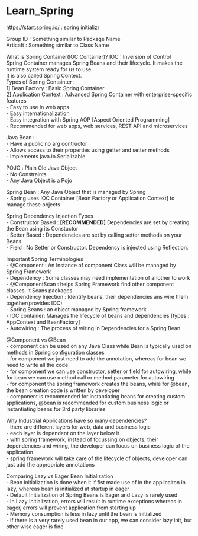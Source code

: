 # Learn_Spring

https://start.spring.io/ : spring initializr

Group ID : Something similar to Package Name \
Articaft : Something similar to Class Name 

What is Spring Container(IOC Container)? IOC : Inversion of Control\
Spring Container manages Spring Beans and their lifecycle. It makes the runtime system ready for us to use.\
It is also called Spring Context.\
 Types of Spring Containter : \
 1] Bean Factory : Basic Spring Container\
 2] Application Context : Advanced Spring Container with enterprise-specific features\
    - Easy to use in web apps\
    - Easy internationalization\
    - Easy integration with Spring AOP [Aspect Oriented Programming]\
    - Recommended for web apps, web services, REST API and microservices 

Java Bean : \
    - Have a public no arg contructor\
    - Allows access to their properties using getter and setter methods\
    - Implements java.io.Serializable

POJO : Plain Old Java Object \
    - No Constraints\
    - Any Java Object is a Pojo

Spring Bean : Any Java Object that is managed by Spring \
    - Spring uses IOC Container [Bean Factory or Application Context] to manage these objects

Spring Dependency Injection Types \
    - Constructor Based : **[RECOMMENDED]** Dependencies are set by creating the Bean using its Constuctor \
    - Setter Based : Dependencies are set by calling setter methods on your Beans \
    - Field : No Setter or Constructor. Dependency is injected using Reflection. 

Important Spring Terminologies \
    - @Component : An Instance of component Class will be managed by Spring Framework \
    - Dependency : Some classes may need implementation of another to work \
    - @ComponentScan : helps Spring Framework find other component classes. It Scans packages \
    - Dependency Injection : Identify beans, their dependencies ans wire them together(provides IOC) \
    - Spring Beans : an object managed by Spring framework \
    - IOC container: Manages the lifecycle of beans and dependencies [types : AppContext and BeanFactory] \
    - Autowiring : The process of wiring in Dependencies for a Spring Bean

@Component vs @Bean \
    - component can be used on any Java Class while Bean is typically used on methods in Spring configuration classes \
    - for component we just need to add the annotation, whereas for bean we need to write all the code \
    - for component we can use constructor, setter or field for autowiring, while for bean we can use method call or method parameter for autowiring \
    - for component the spring framework creates the beans, while for @bean, the bean creation code is written by developer \
    - component is recommended for instantiating beans for creating custom applications, @bean is recommended for custom business logic or instantiating beans for 3rd party libraries 

Why Industrial Applications have so many dependencies? \
    - there are different layers for web, data and business logic \
    - each layer is dependent on the layer below it \
    - with spring framework, instead of focussing on objects, their dependencies and wiring, the developer can focus on business logic of the application \
    - spring framework will take care of the lifecycle of objects, developer can just add the appropriate annotations 


Comparing Lazy vs Eager Bean Initialization \
    - Bean initialization is done when it if fist made use of in the applicaiton
in lazy, whereas bean is initialized at startup in eager \
    - Default Initialization of Spring Beans is Eager and Lazy is rarely used \
    - In Lazy Initialization, errors will result in runtime exceptions whereas
in eager, errors will prevent application from starting up \
    - Memory consumption is less in lazy until the bean is initialized \
    - If there is a very rarely used bean in our app, we can consider lazy init, but other wise eager is fine












